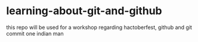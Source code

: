 # learning-about-git-and-github
this repo will be used for a workshop regarding hactoberfest, github and git
commit one
indian man

